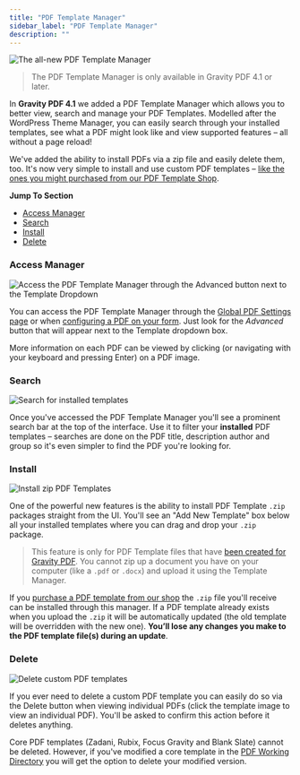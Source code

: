 ```yaml
---
title: "PDF Template Manager"
sidebar_label: "PDF Template Manager"
description: ""
---
```


![The all-new PDF Template Manager](https://resources.gravitypdf.com/uploads/2017/03/updating-advanced-template-selector.png)

> The PDF Template Manager is only available in Gravity PDF 4.1 or later.

In **Gravity PDF 4.1** we added a PDF Template Manager which allows you to better view, search and manage your PDF Templates. Modelled after the WordPress Theme Manager, you can easily search through your installed templates, see what a PDF might look like and view supported features – all without a page reload!

We've added the ability to install PDFs via a zip file and easily delete them, too. It's now very simple to install and use custom PDF templates – [like the ones you might purchased from our PDF Template Shop](https://gravitypdf.com/shop/). 

**Jump To Section**

* [Access Manager](#access-manager)
* [Search](#search)
* [Install](#install)
* [Delete](#delete)

### Access Manager 

![Access the PDF Template Manager through the Advanced button next to the Template Dropdown](https://resources.gravitypdf.com/uploads/2017/03/access.png)

You can access the PDF Template Manager through the [Global PDF Settings page](user-global-settings.md#default-template) or when [configuring a PDF on your form](user-setup-pdf.md#template). Just look for the *Advanced* button that will appear next to the Template dropdown box. 

More information on each PDF can be viewed by clicking (or navigating with your keyboard and pressing Enter) on a PDF image. 

### Search 

![Search for installed templates](https://resources.gravitypdf.com/uploads/2017/03/search.png)

Once you've accessed the PDF Template Manager you'll see a prominent search bar at the top of the interface. Use it to filter your **installed** PDF templates – searches are done on the PDF title, description author and group so it's even simpler to find the PDF you're looking for.

### Install 

![Install zip PDF Templates](https://resources.gravitypdf.com/uploads/2017/03/installing.png)

One of the powerful new features is the ability to install PDF Template `.zip` packages straight from the UI. You'll see an "Add New Template" box below all your installed templates where you can drag and drop your `.zip` package. 

> This feature is only for PDF Template files that have [been created for Gravity PDF](developer-start-customising.md). You cannot zip up a document you have on your computer (like a `.pdf` or `.docx`) and upload it using the Template Manager. 

If you [purchase a PDF template from our shop](https://gravitypdf.com/shop/) the `.zip` file you'll receive can be installed through this manager. If a PDF template already exists when you upload the `.zip` it will be automatically updated (the old template will be overridden with the new one). **You’ll lose any changes you make to the PDF template file(s) during an update**. 

### Delete 

![Delete custom PDF templates](https://resources.gravitypdf.com/uploads/2017/03/details-page-delete.png)

If you ever need to delete a custom PDF template you can easily do so via the Delete button when viewing individual PDFs (click the template image to view an individual PDF). You'll be asked to confirm this action before it deletes anything. 

Core PDF templates (Zadani, Rubix, Focus Gravity and Blank Slate) cannot be deleted. However, if you've modified a core template in the [PDF Working Directory](developer-first-custom-pdf.md#working-directory) you will get the option to delete your modified version. 